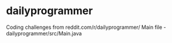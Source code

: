# dailyprogrammer
Coding challenges from reddit.com/r/dailyprogrammer/
Main file - dailyprogrammer/src/Main.java
